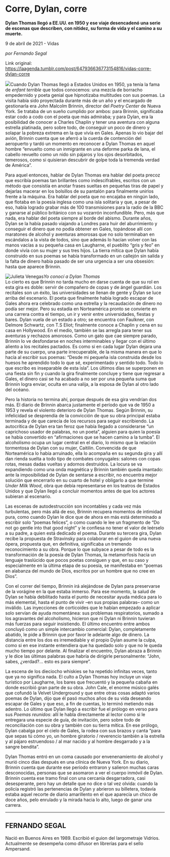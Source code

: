 # Corre, Dylan, corre

**Dylan Thomas llegó a EE.UU. en 1950 y ese viaje desencadenó una serie de escenas que describen, con nitidez, su forma de vida y el camino a su muerte.**

9 de abril de 2021 - Vidas

_por Fernando Segal_

Link original: https://laagenda.tumblr.com/post/647936636773154816/vidas-corre-dylan-corre

![](https://64.media.tumblr.com/04edef52e34533df37d49a5211988716/7e900032c0fd7e83-19/s500x750/5af76c5efd0e16b4688bf6cda6fa1eb8badabbf2.jpg)Cuando Dylan
Thomas llegó a Estados Unidos en 1950, ya tenía la fama de *enfant terrible* que todos conocemos: una mezcla de borracho
empedernido y poeta genial que hipnotizaba multitudes con sus poemas. La visita
había sido proyectada durante más de un año y el encargado de gestionarla era
John Malcolm Brinnin, director del *Poetry
Center* de Nueva York. Se trataba de un sueño cumplido por ambos: para
Brinnin, significaba estar codo a codo con el poeta que más admiraba; y para
Dylan, era la posibilidad de conocer a Charles Chaplin y tener una aventura con
alguna estrella platinada, pero sobre todo, de conseguir un poco de dinero y
solapar la pobreza extrema en la que vivía en Gales. Apenas lo vio bajar del
avión, Brinnin cuenta que se aferró a la cuerda de contención del aeropuerto y
tardó un momento en reconocer a Dylan Thomas en aquel hombre “envuelto como un
inmigrante en una deforme parka de lana, el cabello revuelto como un nido sin
pájaros y los ojos desorbitados, temerosos, como si quisieran descubrir de
golpe toda la tremenda verdad de América”.

Para aquel
entonces, hablar de Dylan Thomas era hablar del poeta precoz que escribía
poemas tan brillantes como indescifrables, escritos con un método que consistía
en anotar frases sueltas en pequeñas tiras de papel y dejarlas macerar en los
bolsillos de su pantalón para finalmente unirlos frente a la máquina. Era
hablar del poeta que no encajaba en ningún lado, que flotaba en la poesía inglesa
como una isla solitaria y que, a pesar de eso, había logrado grabar más de 100 transmisiones
para la radio de la BBC y ganarse al público británico con su vozarrón
inconfundible. Pero, más que nada, era hablar del poeta siempre al borde del
abismo. Durante años, Dylan se la había pasado viajando a Londres para huir del
aburrimiento y conseguir el dinero que no podía obtener en Gales, topándose
allí con maratones de alcohol y aventuras amorosas que no solo terminaban en
escándalos a la vista de todos, sino que además lo hacían volver con las manos
vacías a su pequeña casa en Laugharne, el pueblito “gris y feo” en donde vivía
con su mujer y sus tres hijos. La tierra mítica que Dylan había construido en
sus poemas se había transformado en un callejón sin salida y la falta de dinero
había pasado de ser una urgencia a ser una obsesión: hasta que aparece Brinnin.

![Julieta Venegas](https://64.media.tumblr.com/5e69436e32074306804f7249c175ace9/7e900032c0fd7e83-7c/s250x400/9c99a24f7ac2ded68f96736b4ef568b78a03fca7.jpg)*Yo conocí a Dylan Thomas*  
Lo cierto es
que Brinnin no tarda mucho en darse cuenta de que su rol en esta gira es doble:
servir de compañero de copas y de ángel guardián. Los recitales son un éxito,
las universidades se llenan de gente y Dylan se luce arriba del escenario. El poeta
que finalmente había logrado escapar de Gales ahora era celebrado como una
estrella y la recaudación de dinero no podía ser mejor. Pero su estadía en Norteamérica
pronto se convierte en una carrera contra el tiempo, un ir y venir entre
universidades, fiestas y bares. Dylan vuela de un estado a otro; se encuentra
con Faulkner, con Delmore Schwartz, con T.S Eliot; finalmente conoce a Chaplin
y cena en su casa en Hollywood. En el medio, también se las arregla para tener
sus aventuras y rechazos amorosos. Como un gato que cae siempre parado, Brinnin
lo ve desfondarse en noches interminables y llegar con el último aliento a los
recitales pactados. Es como si en cada lugar Dylan dejara una parte de su
cuerpo, una parte irrecuperable, de la misma manera en que lo hacía al escribir
sus poemas: “Desde mi pequeña isla construida desde los huesos he aprendido
todo lo que sé, experimentado y sentido todo. Todo lo que escribo es
inseparable de esta isla”. Los últimos días se superponen en una fiesta sin fin
y cuando la gira finalmente concluye y tiene que regresar a Gales, el dinero
casi se ha acabado a no ser por una pequeña suma que Brinnin logra enviar,
oculta en una valija, a la esposa de Dylan al otro lado del océano. 

Pero la
historia no termina ahí, porque después de esa gira vendrían dos más. El diario
de Brinnin abarca justamente el período que va de 1950 a 1953 y revela el violento deterioro de Dylan Thomas. Según
Brinnin, su infelicidad se desprendía de la convicción de que su obra principal
estaba terminada y de que carecía de los recursos para seguir escribiendo. La
autocrítica de Dylan era tan feroz que había llegado a considerarse “un
caprichoso usador de palabras, no un poeta”, alguien para quien la poesía se
había convertido en “afirmaciones que se hacen camino a la tumba”. El
alcoholismo ocupa un lugar central en el diario, lo mismo que la relación
tormentosa de Dylan con su mujer, Caitilin. Convencida de que Norteamérica lo
había arruinado, ella lo acompaña en su segunda gira y allí dan rienda suelta a
todo tipo de combates conyugales: salones con copas rotas, mesas dadas vueltas
y adornos destruidos. La locura se va expandiendo como una onda magnética y
Brinnin también queda imantado: ante la imposibilidad de Dylan de sentarse a
escribir, no encuentra mejor solución que encerrarlo en su cuarto de hotel y
obligarlo a que termine *Under Milk Wood*,
obra que debía representarse en los teatros de Estados Unidos y que Dylan llegó
a concluir momentos antes de que los actores subieran al escenario. 

Las escenas de
autodestrucción son incontables y cada vez más turbulentas, pero más allá de
eso, Brinnin recupera momentos de intimidad pura, como cuando Dylan le dice que
de ahora en más está determinado a escribir solo “poemas felices”, o como
cuando le lee un fragmento de “Do not go gentle into that good night” y le confiesa
no tener el valor de leérselo a su padre, a quien está dedicado el poema.
Durante su tercera gira, Dylan recibe la propuesta de Stravinsky para colaborar
en el guion de una nueva ópera, propuesta que, en definitiva, significaba un
tremendo reconocimiento a su obra. Porque lo que subyace a pesar de todo es la
transformación de la poesía de Dylan Thomas, la metamorfosis hacia un lenguaje
traslúcido que pocos poetas consiguen y que, en su caso y especialmente en la
última etapa de su poesía, se manifestaba en “poemas en alabanza del mundo de
Dios, escritos por un hombre que no cree en Dios”. 

Con el correr del tiempo, Brinnin irá alejándose
de Dylan para preservarse de la vorágine en la que estaba inmerso. Para ese
momento, la salud de Dylan se había debilitado hasta el punto de necesitar
ayuda médica para lo más elemental, hasta el punto de vivir –en sus propias
palabras– como un inválido. Las inyecciones de corticoides que le habían
empezado a aplicar solo servían de ayuda momentánea: sus problemas respiratorios,
sumado a los agravantes del alcoholismo, hicieron que ni Dylan ni Brinnin
tuvieran más fuerzas para seguir insistiendo. El último encuentro entre ambos
concluyó como un simple intercambio comercial: Dylan, completamente abatido, le
pide a Brinnin que por favor le adelante algo de dinero. La distancia entre los
dos es irremediable y el propio Dylan asume la culpa, como si en ese instante
entendiera que ha quedado solo y que no le queda mucho tiempo por delante. Al
finalizar el encuentro, Dylan abraza a Brinnin y le dice las últimas palabras
que habría de dirigirle personalmente: “John, sabes, ¿verdad?… esto es para
siempre”. 

La escena de
los dieciocho whiskies se ha repetido infinitas veces, tanto que ya no
significa nada. El culto a Dylan Thomas hoy incluye un viaje turístico por Laugharne,
los bares que frecuentó y la pequeña cabaña en donde escribió gran parte de su
obra. John Cale, el enorme músico galés que cofundó la Velvet Underground y que
entre otras cosas adaptó varios poemas de Dylan, dijo que él pasó muchos años
de su vida deseando escapar de Gales y que eso, a fin de cuentas, lo terminó
metiendo más adentro. Lo último que Dylan llegó a escribir fue el prólogo en
verso para sus *Poemas reunidos*: allí
le habla directamente al lector como si le entregara una especie de guía, de
invitación, pero sobre todo de reconciliación con su obra y también con su
tierra mítica. En ese prólogo, Dylan cabalga por el cielo de Gales, la rodea
con sus brazos y canta “para que sepas tú cómo yo, un hombre giratorio /
reverencio también a la estrella y al pájaro estruendoso / al mar nacido y al
hombre desgarrado y a la sangre bendita”. 

Dylan Thomas
entró en un coma causado por envenenamiento de alcohol y murió cinco días
después en una clínica de Nueva York. En su diario, Brinnin cuenta que durante
ese período entraron y salieron muchas caras desconocidas, personas que se
asomaron a ver el cuerpo inmóvil de Dylan. Brinnin cuenta ese tramo final con
una cercanía desgarradora, casi desesperante, pero hay un detalle que no dice o
tal vez olvida: cuando la policía registró las pertenencias de Dylan y abrieron
su billetera, todavía estaba aquel recorte de diario amarillento en el que
aparecía un chico de doce años, pelo enrulado y la mirada hacia lo alto, luego de
ganar una carrera.



---

 FERNANDO SEGAL
---------------

 Nació en Buenos Aires en 1989. Escribió el guion del largometraje Vidrios. Actualmente se desempeña como difusor en librerías para el sello Ampersand.

